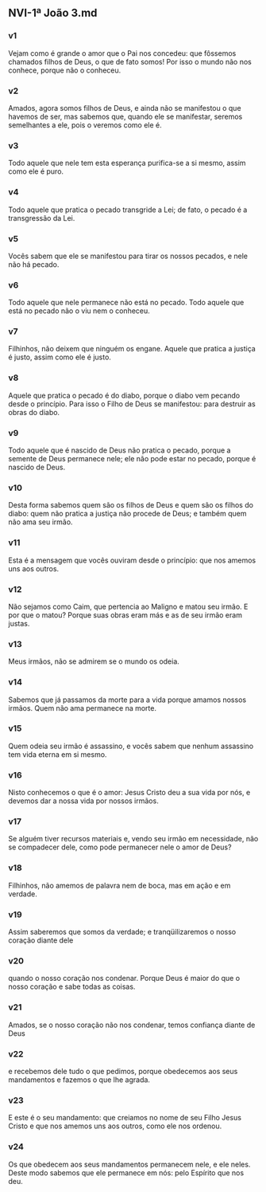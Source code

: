 ## NVI-1ª João 3.md
### v1
 Vejam como é grande o amor que o Pai nos concedeu: que fôssemos chamados filhos de Deus, o que de fato somos! Por isso o mundo não nos conhece, porque não o conheceu.
### v2
 Amados, agora somos filhos de Deus, e ainda não se manifestou o que havemos de ser, mas sabemos que, quando ele se manifestar, seremos semelhantes a ele, pois o veremos como ele é.
### v3
 Todo aquele que nele tem esta esperança purifica-se a si mesmo, assim como ele é puro.
### v4
 Todo aquele que pratica o pecado transgride a Lei; de fato, o pecado é a transgressão da Lei.
### v5
 Vocês sabem que ele se manifestou para tirar os nossos pecados, e nele não há pecado.
### v6
 Todo aquele que nele permanece não está no pecado. Todo aquele que está no pecado não o viu nem o conheceu.
### v7
 Filhinhos, não deixem que ninguém os engane. Aquele que pratica a justiça é justo, assim como ele é justo.
### v8
 Aquele que pratica o pecado é do diabo, porque o diabo vem pecando desde o princípio. Para isso o Filho de Deus se manifestou: para destruir as obras do diabo.
### v9
 Todo aquele que é nascido de Deus não pratica o pecado, porque a semente de Deus permanece nele; ele não pode estar no pecado, porque é nascido de Deus.
### v10
 Desta forma sabemos quem são os filhos de Deus e quem são os filhos do diabo: quem não pratica a justiça não procede de Deus; e também quem não ama seu irmão.
### v11
 Esta é a mensagem que vocês ouviram desde o princípio: que nos amemos uns aos outros.
### v12
 Não sejamos como Caim, que pertencia ao Maligno e matou seu irmão. E por que o matou? Porque suas obras eram más e as de seu irmão eram justas.
### v13
 Meus irmãos, não se admirem se o mundo os odeia.
### v14
 Sabemos que já passamos da morte para a vida porque amamos nossos irmãos. Quem não ama permanece na morte.
### v15
 Quem odeia seu irmão é assassino, e vocês sabem que nenhum assassino tem vida eterna em si mesmo.
### v16
 Nisto conhecemos o que é o amor: Jesus Cristo deu a sua vida por nós, e devemos dar a nossa vida por nossos irmãos.
### v17
 Se alguém tiver recursos materiais e, vendo seu irmão em necessidade, não se compadecer dele, como pode permanecer nele o amor de Deus?
### v18
 Filhinhos, não amemos de palavra nem de boca, mas em ação e em verdade.
### v19
 Assim saberemos que somos da verdade; e tranqüilizaremos o nosso coração diante dele
### v20
 quando o nosso coração nos condenar. Porque Deus é maior do que o nosso coração e sabe todas as coisas.
### v21
 Amados, se o nosso coração não nos condenar, temos confiança diante de Deus
### v22
 e recebemos dele tudo o que pedimos, porque obedecemos aos seus mandamentos e fazemos o que lhe agrada.
### v23
 E este é o seu mandamento: que creiamos no nome de seu Filho Jesus Cristo e que nos amemos uns aos outros, como ele nos ordenou.
### v24
 Os que obedecem aos seus mandamentos permanecem nele, e ele neles. Deste modo sabemos que ele permanece em nós: pelo Espírito que nos deu.
